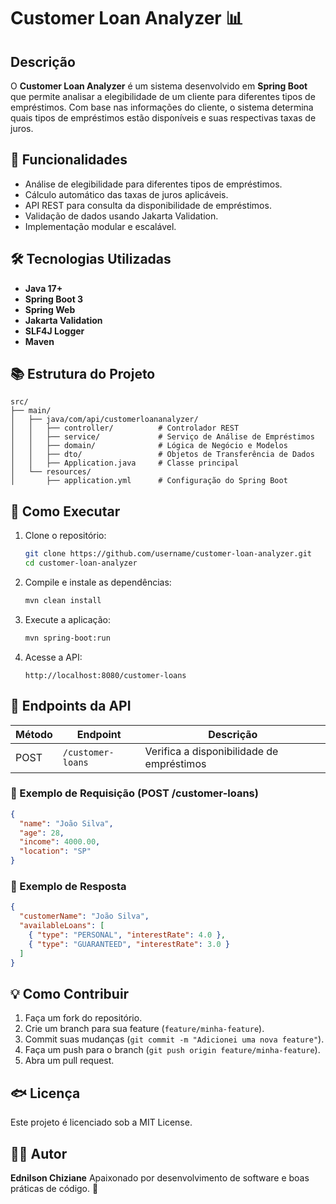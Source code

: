 # Customer Loan Analyzer 📊

## Descrição
O **Customer Loan Analyzer** é um sistema desenvolvido em **Spring Boot** que permite analisar a elegibilidade de um cliente para diferentes tipos de empréstimos. Com base nas informações do cliente, o sistema determina quais tipos de empréstimos estão disponíveis e suas respectivas taxas de juros.

## 🚀 Funcionalidades
- Análise de elegibilidade para diferentes tipos de empréstimos.
- Cálculo automático das taxas de juros aplicáveis.
- API REST para consulta da disponibilidade de empréstimos.
- Validação de dados usando Jakarta Validation.
- Implementação modular e escalável.

## 🛠️ Tecnologias Utilizadas
- **Java 17+**
- **Spring Boot 3**
- **Spring Web**
- **Jakarta Validation**
- **SLF4J Logger**
- **Maven**

## 📚 Estrutura do Projeto
```
src/
├── main/
│   ├── java/com/api/customerloananalyzer/
│   │   ├── controller/          # Controlador REST
│   │   ├── service/             # Serviço de Análise de Empréstimos
│   │   ├── domain/              # Lógica de Negócio e Modelos
│   │   ├── dto/                 # Objetos de Transferência de Dados
│   │   ├── Application.java     # Classe principal
│   └── resources/
│       ├── application.yml      # Configuração do Spring Boot
```

## 🔧 Como Executar
1. Clone o repositório:
   ```sh
   git clone https://github.com/username/customer-loan-analyzer.git
   cd customer-loan-analyzer
   ```
2. Compile e instale as dependências:
   ```sh
   mvn clean install
   ```
3. Execute a aplicação:
   ```sh
   mvn spring-boot:run
   ```
4. Acesse a API:
   ```
   http://localhost:8080/customer-loans
   ```

## 👀 Endpoints da API
| Método | Endpoint             | Descrição                                      |
|---------|----------------------|----------------------------------------------|
| POST    | `/customer-loans`    | Verifica a disponibilidade de empréstimos   |

### 🔹 Exemplo de Requisição (POST /customer-loans)
```json
{
  "name": "João Silva",
  "age": 28,
  "income": 4000.00,
  "location": "SP"
}
```

### 🔹 Exemplo de Resposta
```json
{
  "customerName": "João Silva",
  "availableLoans": [
    { "type": "PERSONAL", "interestRate": 4.0 },
    { "type": "GUARANTEED", "interestRate": 3.0 }
  ]
}
```

## 💡 Como Contribuir
1. Faça um fork do repositório.
2. Crie um branch para sua feature (`feature/minha-feature`).
3. Commit suas mudanças (`git commit -m "Adicionei uma nova feature"`).
4. Faça um push para o branch (`git push origin feature/minha-feature`).
5. Abra um pull request.

## 🐟 Licença
Este projeto é licenciado sob a MIT License.

## 👨‍💻 Autor
**Ednilson Chiziane**
Apaixonado por desenvolvimento de software e boas práticas de código. 🚀

